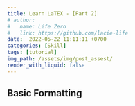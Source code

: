 ```yaml
---
title: Learn LaTEX - [Part 2]
# author:
#   name: Life Zero
#   link: https://github.com/lacie-life
date:  2022-05-22 11:11:11 +0700
categories: [Skill]
tags: [tutorial]
img_path: /assets/img/post_assest/
render_with_liquid: false
---
```


## Basic Formatting